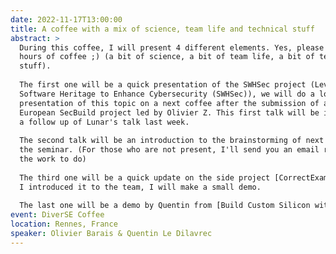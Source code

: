 ```yaml
---
date: 2022-11-17T13:00:00
title: A coffee with a mix of science, team life and technical stuff
abstract: >
  During this coffee, I will present 4 different elements. Yes, please plan 3
  hours of coffee ;) (a bit of science, a bit of team life, a bit of technical
  stuff).
  
  The first one will be a quick presentation of the SWHSec project (Leveraging
  Software Heritage to Enhance Cybersecurity (SWHSec)), we will do a longer
  presentation of this topic on a next coffee after the submission of a
  European SecBuild project led by Olivier Z. This first talk will be in a way
  a follow up of Lunar's talk last week.
  
  The second talk will be an introduction to the brainstorming of next week at
  the seminar. (For those who are not present, I'll send you an email recap of
  the work to do)
  
  The third one will be a quick update on the side project [CorrectExam](https://correctexam.github.io). As
  I introduced it to the team, I will make a small demo.
  
  The last one will be a demo by Quentin from [Build Custom Silicon with Google](https://developers.google.com/silicon) clearly inspiring.
event: DiverSE Coffee
location: Rennes, France
speaker: Olivier Barais & Quentin Le Dilavrec
---
```

